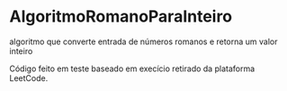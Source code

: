 # AlgoritmoRomanoParaInteiro
algoritmo que converte entrada de números romanos e retorna um valor inteiro

Código feito em teste baseado em execício retirado da plataforma LeetCode.
